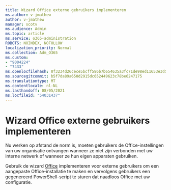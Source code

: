 ```yaml
---
title: Wizard Office externe gebruikers implementeren
ms.author: v-jmathew
author: v-jmathew
manager: scotv
ms.audience: Admin
ms.topic: article
ms.service: o365-administration
ROBOTS: NOINDEX, NOFOLLOW
localization_priority: Normal
ms.collection: Adm_O365
ms.custom:
- "9004224"
- "7433"
ms.openlocfilehash: 0f3234d26cece5bcff586b7b654635a3fc71de98ed11653e3d52699e1bc965de
ms.sourcegitcommit: b5f7da89a650d2915dc652449623c78be6247175
ms.translationtype: MT
ms.contentlocale: nl-NL
ms.lasthandoff: 08/05/2021
ms.locfileid: "54031437"
---
```

# <a name="deploy-office-to-remote-users-wizard"></a>Wizard Office externe gebruikers implementeren

Nu werken op afstand de norm is, moeten gebruikers de Office-instellingen van uw organisatie ontvangen wanneer ze niet zijn verbonden met uw interne netwerk of wanneer ze hun eigen apparaten gebruiken.

Gebruik de wizard [Office](https://go.microsoft.com/fwlink/?linkid=2149564) implementeren voor externe gebruikers om een aangepaste Office-installatie te maken en vervolgens gebruikers een gegenereerd PowerShell-script te sturen dat naadloos Office met uw configuratie.

